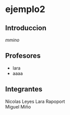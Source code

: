 # ejemplo2

## Introduccion
 *mmino*


## Profesores
 * lara
 * aaaa


## Integrantes
Nicolas Leyes
Lara Rapoport	
Miguel Miño


